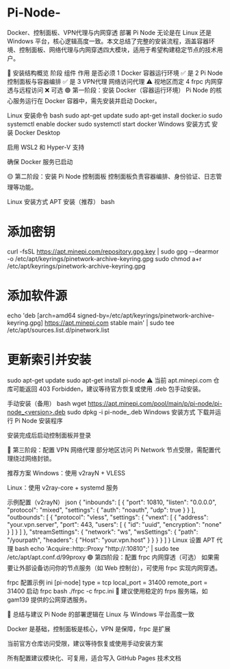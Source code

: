 # Pi-Node-
Docker、控制面板、VPN代理与内网穿透
部署 Pi Node 无论是在 Linux 还是 Windows 平台，核心逻辑高度一致。本文总结了完整的安装流程，涵盖容器环境、控制面板、网络代理与内网穿透四大模块，适用于希望构建稳定节点的技术用户。

🧱 安装结构概览
阶段	组件	作用	是否必须
1	Docker	容器运行环境	✅ 是
2	Pi Node	控制面板与容器编排	✅ 是
3	VPN代理	网络访问代理	⚠️ 视地区而定
4	frpc	内网穿透与远程访问	❌ 可选
🟢 第一阶段：安装 Docker（容器运行环境）
Pi Node 的核心服务运行在 Docker 容器中，需先安装并启动 Docker。

Linux 安装命令
bash
sudo apt-get update
sudo apt-get install docker.io
sudo systemctl enable docker
sudo systemctl start docker
Windows 安装方式
安装 Docker Desktop

启用 WSL2 和 Hyper-V 支持

确保 Docker 服务已启动

🟡 第二阶段：安装 Pi Node 控制面板
控制面板负责容器编排、身份验证、日志管理等功能。

Linux 安装方式
APT 安装（推荐）
bash
# 添加密钥
curl -fsSL https://apt.minepi.com/repository.gpg.key | sudo gpg --dearmor -o /etc/apt/keyrings/pinetwork-archive-keyring.gpg
sudo chmod a+r /etc/apt/keyrings/pinetwork-archive-keyring.gpg

# 添加软件源
echo 'deb [arch=amd64 signed-by=/etc/apt/keyrings/pinetwork-archive-keyring.gpg] https://apt.minepi.com stable main' | sudo tee /etc/apt/sources.list.d/pinetwork.list

# 更新索引并安装
sudo apt-get update
sudo apt-get install pi-node
⚠️ 当前 apt.minepi.com 仓库可能返回 403 Forbidden，建议等待官方恢复或使用 .deb 包手动安装。

手动安装（备用）
bash
wget https://apt.minepi.com/pool/main/p/pi-node/pi-node_<version>.deb
sudo dpkg -i pi-node_<version>.deb
Windows 安装方式
下载并运行 Pi Node 安装程序

安装完成后启动控制面板并登录

🔵 第三阶段：配置 VPN 网络代理
部分地区访问 Pi Network 节点受限，需配置代理绕过网络封锁。

推荐方案
Windows：使用 v2rayN + VLESS

Linux：使用 v2ray-core + systemd 服务

示例配置（v2rayN）
json
{
  "inbounds": [
    {
      "port": 10810,
      "listen": "0.0.0.0",
      "protocol": "mixed",
      "settings": {
        "auth": "noauth",
        "udp": true
      }
    }
  ],
  "outbounds": [
    {
      "protocol": "vless",
      "settings": {
        "vnext": [
          {
            "address": "your.vpn.server",
            "port": 443,
            "users": [
              {
                "id": "uuid",
                "encryption": "none"
              }
            ]
          }
        ]
      },
      "streamSettings": {
        "network": "ws",
        "wsSettings": {
          "path": "/yourpath",
          "headers": {
            "Host": "your.vpn.host"
          }
        }
      }
    }
  ]
}
Linux 设置 APT 代理
bash
echo 'Acquire::http::Proxy "http://<windows-ip>:10810";' | sudo tee /etc/apt/apt.conf.d/99proxy
🟣 第四阶段：配置 frpc 内网穿透（可选）
如果需要让外部设备访问你的节点服务（如 Web 控制台），可使用 frpc 实现内网穿透。

frpc 配置示例
ini
[pi-node]
type = tcp
local_port = 31400
remote_port = 31400
启动 frpc
bash
./frpc -c frpc.ini
📌 建议使用稳定的 frps 服务端，如 gam139 提供的公网穿透服务。

🧠 总结与建议
Pi Node 的部署逻辑在 Linux 与 Windows 平台高度一致

Docker 是基础，控制面板是核心，VPN 是保障，frpc 是扩展

当前官方仓库访问受限，建议等待恢复或使用手动安装方案

所有配置建议模块化、可复用，适合写入 GitHub Pages 技术文档
